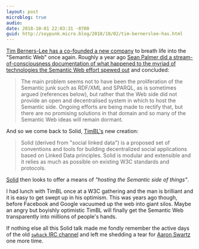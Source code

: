 ```yaml
---
layout: post
microblog: true
audio: 
date: 2018-10-01 22:03:31 -0700
guid: http://soypunk.micro.blog/2018/10/02/tim-bernerslee-has.html
---
```

[Tim Berners-Lee has a co-founded a new company](https://www.fastcompany.com/90243936/exclusive-tim-berners-lee-tells-us-his-radical-new-plan-to-upend-the-world-wide-web) to breath life into the "Semantic Web" once again. Roughly a year ago [Sean Palmer did a stream-of-consciousness documentation of what happened to the myriad of technologies the Semantic Web effort spewed out](https://lists.w3.org/Archives/Public/public-lod/2017Oct/0003.html) and concluded:

> The main problem seems not to have been the proliferation of the Semantic junk such as RDF/XML and SPARQL, as is sometimes argued (references below), but rather that the Web side did not provide an open and decentralised system in which to host the Semantic side. Ongoing efforts are being made to rectify that, but there are no promising solutions in that domain and so many of the Semantic Web ideas will remain dormant.

And so we come back to Solid, [TimBL's](https://en.m.wikipedia.org/wiki/Tim_Berners-Lee) new creation:

> Solid (derived from "social linked data") is a proposed set of conventions and tools for building decentralized social applications based on Linked Data principles. Solid is modular and extensible and it relies as much as possible on existing W3C standards and protocols.

[Solid](https://solid.mit.edu) then looks to offer a means of _"hosting the Semantic side of things"_. 

I had lunch with TimBL once at a W3C gathering and the man is brilliant and it is easy to get swept up in his optimism. This was years ago though, before Facebook and Google vacuumed up the web into giant silos. Maybe an angry but boyishly optimistic TimBL will finally get the Semantic Web transparently into millions of people's hands.

If nothing else all this Solid talk made me fondly remember the active days of the old [`swhack` IRC channel](http://blogspace.com/swhack/weblog/) and left me shedding a tear for [Aaron Swartz](http://www.aaronsw.com) one more time.
